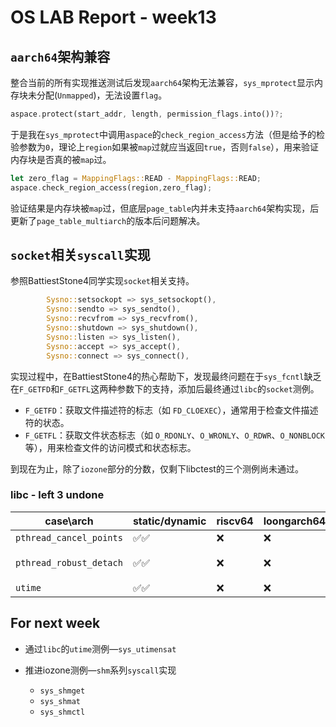 # OS LAB Report - week13

## `aarch64`架构兼容

整合当前的所有实现推送测试后发现`aarch64`架构无法兼容，`sys_mprotect`显示内存块未分配(`Unmapped`)，无法设置`flag`。

```rust
aspace.protect(start_addr, length, permission_flags.into())?;
```

于是我在`sys_mprotect`中调用`aspace`的`check_region_access`方法（但是给予的检验参数为`0`，理论上`region`如果被`map`过就应当返回`true`，否则`false`），用来验证内存块是否真的被`map`过。

```rust
let zero_flag = MappingFlags::READ - MappingFlags::READ;
aspace.check_region_access(region,zero_flag);
```

验证结果是内存块被`map`过，但底层`page_table`内并未支持`aarch64`架构实现，后更新了`page_table_multiarch`的版本后问题解决。

## `socket`相关`syscall`实现

参照BattiestStone4同学实现`socket`相关支持。

```rust
		Sysno::setsockopt => sys_setsockopt(),
        Sysno::sendto => sys_sendto(),
        Sysno::recvfrom => sys_recvfrom(),
        Sysno::shutdown => sys_shutdown(),
        Sysno::listen => sys_listen(),
        Sysno::accept => sys_accept(),
        Sysno::connect => sys_connect(),
```

实现过程中，在BattiestStone4的热心帮助下，发现最终问题在于`sys_fcntl`缺乏在`F_GETFD`和`F_GETFL`这两种参数下的支持，添加后最终通过`libc`的`socket`测例。

- `F_GETFD`：获取文件描述符的标志（如 `FD_CLOEXEC`），通常用于检查文件描述符的状态。
- `F_GETFL`：获取文件状态标志（如 `O_RDONLY`、`O_WRONLY`、`O_RDWR`、`O_NONBLOCK` 等），用来检查文件的访问模式和状态标志。

到现在为止，除了`iozone`部分的分数，仅剩下libctest的三个测例尚未通过。

### libc - left 3 undone

| case\arch               | static/dynamic | riscv64 | loongarch64 | aarch64 | x86_64 | details               |
| ----------------------- | -------------- | ------- | ----------- | ------- | ------ | --------------------- |
| `pthread_cancel_points` | ✅✅             | ❌       | ❌           | ❌       | ❌      | ——                    |
| `pthread_robust_detach` | ✅✅             | ❌       | ❌           | ❌       | ❌      | 共享内存`shm`相关支持 |
| `utime`                 | ✅✅             | ❌       | ❌           | ❌       | ❌      | `sys_utimensat`       |


## For next week

- 通过`libc`的`utime`测例—`sys_utimensat`

- 推进iozone测例—`shm`系列`syscall`实现

  - `sys_shmget`
  - `sys_shmat`
  - `sys_shmctl`

  
